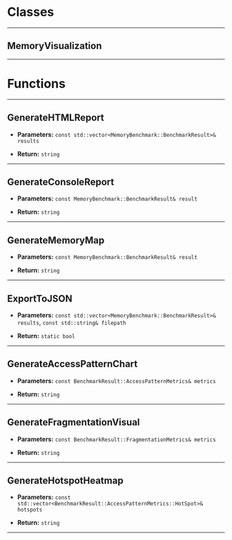 # Classes
---

## MemoryVisualization
---




# Functions
---

## GenerateHTMLReport



- **Parameters:** `const std::vector<MemoryBenchmark::BenchmarkResult>& results`

- **Return:** `string`

---

## GenerateConsoleReport



- **Parameters:** `const MemoryBenchmark::BenchmarkResult& result`

- **Return:** `string`

---

## GenerateMemoryMap



- **Parameters:** `const MemoryBenchmark::BenchmarkResult& result`

- **Return:** `string`

---

## ExportToJSON



- **Parameters:** `const std::vector<MemoryBenchmark::BenchmarkResult>& results`, `const std::string& filepath`

- **Return:** `static bool`

---

## GenerateAccessPatternChart



- **Parameters:** `const BenchmarkResult::AccessPatternMetrics& metrics`

- **Return:** `string`

---

## GenerateFragmentationVisual



- **Parameters:** `const BenchmarkResult::FragmentationMetrics& metrics`

- **Return:** `string`

---

## GenerateHotspotHeatmap



- **Parameters:** `const std::vector<BenchmarkResult::AccessPatternMetrics::HotSpot>& hotspots`

- **Return:** `string`

---
